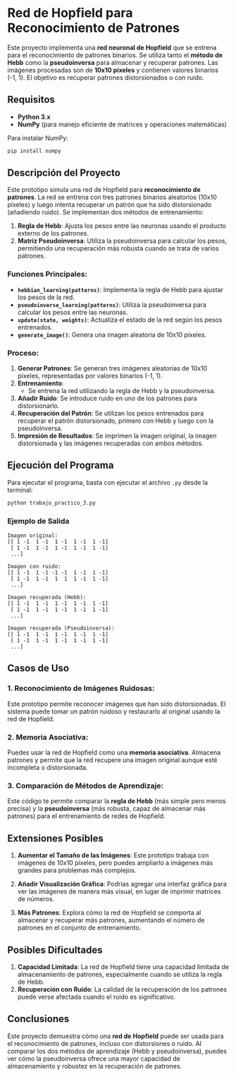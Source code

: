 # Red de Hopfield para Reconocimiento de Patrones

Este proyecto implementa una **red neuronal de Hopfield** que se entrena para el reconocimiento de patrones binarios. Se utiliza tanto el **método de Hebb** como la **pseudoinversa** para almacenar y recuperar patrones. Las imágenes procesadas son de **10x10 píxeles** y contienen valores binarios (-1, 1). El objetivo es recuperar patrones distorsionados o con ruido.

## Requisitos

- **Python 3.x**
- **NumPy** (para manejo eficiente de matrices y operaciones matemáticas)

Para instalar NumPy:

```bash
pip install numpy
```

## Descripción del Proyecto

Este prototipo simula una red de Hopfield para **reconocimiento de patrones**. La red se entrena con tres patrones binarios aleatorios (10x10 píxeles) y luego intenta recuperar un patrón que ha sido distorsionado (añadiendo ruido). Se implementan dos métodos de entrenamiento:

1. **Regla de Hebb**: Ajusta los pesos entre las neuronas usando el producto externo de los patrones.
2. **Matriz Pseudoinversa**: Utiliza la pseudoinversa para calcular los pesos, permitiendo una recuperación más robusta cuando se trata de varios patrones.

### Funciones Principales:

- **`hebbian_learning(patterns)`**: Implementa la regla de Hebb para ajustar los pesos de la red.
- **`pseudoinverse_learning(patterns)`**: Utiliza la pseudoinversa para calcular los pesos entre las neuronas.
- **`update(state, weights)`**: Actualiza el estado de la red según los pesos entrenados.
- **`generate_image()`**: Genera una imagen aleatoria de 10x10 píxeles.

### Proceso:

1. **Generar Patrones**: Se generan tres imágenes aleatorias de 10x10 píxeles, representadas por valores binarios (-1, 1).
2. **Entrenamiento**:
   - Se entrena la red utilizando la regla de Hebb y la pseudoinversa.
3. **Añadir Ruido**: Se introduce ruido en uno de los patrones para distorsionarlo.
4. **Recuperación del Patrón**: Se utilizan los pesos entrenados para recuperar el patrón distorsionado, primero con Hebb y luego con la pseudoinversa.
5. **Impresión de Resultados**: Se imprimen la imagen original, la imagen distorsionada y las imágenes recuperadas con ambos métodos.

## Ejecución del Programa

Para ejecutar el programa, basta con ejecutar el archivo `.py` desde la terminal:

```bash
python trabajo_practico_3.py
```

### Ejemplo de Salida

```plaintext
Imagen original:
[[ 1 -1  1 -1  1 -1  1 -1  1 -1]
 [ 1 -1  1 -1  1 -1  1 -1  1 -1]
 ...]

Imagen con ruido:
[[ 1 -1  1 -1 -1 -1  1 -1  1 -1]
 [ 1 -1  1 -1  1  1  1 -1  1 -1]
 ...]

Imagen recuperada (Hebb):
[[ 1 -1  1 -1  1 -1  1 -1  1 -1]
 [ 1 -1  1 -1  1 -1  1 -1  1 -1]
 ...]

Imagen recuperada (Pseudoinversa):
[[ 1 -1  1 -1  1 -1  1 -1  1 -1]
 [ 1 -1  1 -1  1 -1  1 -1  1 -1]
 ...]
```

## Casos de Uso

### 1. **Reconocimiento de Imágenes Ruidosas**:

Este prototipo permite reconocer imágenes que han sido distorsionadas. El sistema puede tomar un patrón ruidoso y restaurarlo al original usando la red de Hopfield.

### 2. **Memoria Asociativa**:

Puedes usar la red de Hopfield como una **memoria asociativa**. Almacena patrones y permite que la red recupere una imagen original aunque esté incompleta o distorsionada.

### 3. **Comparación de Métodos de Aprendizaje**:

Este código te permite comparar la **regla de Hebb** (más simple pero menos precisa) y la **pseudoinversa** (más robusta, capaz de almacenar más patrones) para el entrenamiento de redes de Hopfield.

## Extensiones Posibles

1. **Aumentar el Tamaño de las Imágenes**: Este prototipo trabaja con imágenes de 10x10 píxeles, pero puedes ampliarlo a imágenes más grandes para problemas más complejos.
2. **Añadir Visualización Gráfica**: Podrías agregar una interfaz gráfica para ver las imágenes de manera más visual, en lugar de imprimir matrices de números.

3. **Más Patrones**: Explora cómo la red de Hopfield se comporta al almacenar y recuperar más patrones, aumentando el número de patrones en el conjunto de entrenamiento.

## Posibles Dificultades

1. **Capacidad Limitada**: La red de Hopfield tiene una capacidad limitada de almacenamiento de patrones, especialmente cuando se utiliza la regla de Hebb.
2. **Recuperación con Ruido**: La calidad de la recuperación de los patrones puede verse afectada cuando el ruido es significativo.

## Conclusiones

Este proyecto demuestra cómo una **red de Hopfield** puede ser usada para el reconocimiento de patrones, incluso con distorsiones o ruido. Al comparar los dos métodos de aprendizaje (Hebb y pseudoinversa), puedes ver cómo la pseudoinversa ofrece una mayor capacidad de almacenamiento y robustez en la recuperación de patrones.
